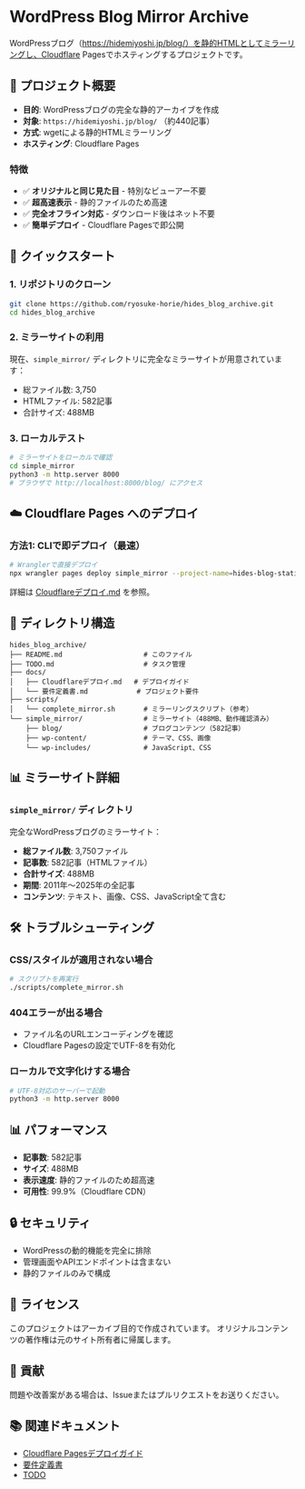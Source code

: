# WordPress Blog Mirror Archive

WordPressブログ（https://hidemiyoshi.jp/blog/）を静的HTMLとしてミラーリングし、Cloudflare Pagesでホスティングするプロジェクトです。

## 🎯 プロジェクト概要

- **目的**: WordPressブログの完全な静的アーカイブを作成
- **対象**: `https://hidemiyoshi.jp/blog/` （約440記事）
- **方式**: wgetによる静的HTMLミラーリング
- **ホスティング**: Cloudflare Pages

### 特徴
- ✅ **オリジナルと同じ見た目** - 特別なビューアー不要
- ✅ **超高速表示** - 静的ファイルのため高速
- ✅ **完全オフライン対応** - ダウンロード後はネット不要
- ✅ **簡単デプロイ** - Cloudflare Pagesで即公開

## 🚀 クイックスタート

### 1. リポジトリのクローン
```bash
git clone https://github.com/ryosuke-horie/hides_blog_archive.git
cd hides_blog_archive
```

### 2. ミラーサイトの利用

現在、`simple_mirror/` ディレクトリに完全なミラーサイトが用意されています：
- 総ファイル数: 3,750
- HTMLファイル: 582記事
- 合計サイズ: 488MB

### 3. ローカルテスト

```bash
# ミラーサイトをローカルで確認
cd simple_mirror
python3 -m http.server 8000
# ブラウザで http://localhost:8000/blog/ にアクセス
```

## ☁️ Cloudflare Pages へのデプロイ

### 方法1: CLIで即デプロイ（最速）
```bash
# Wranglerで直接デプロイ
npx wrangler pages deploy simple_mirror --project-name=hides-blog-static
```

詳細は [Cloudflareデプロイ.md](docs/Cloudflareデプロイ.md) を参照。

## 📁 ディレクトリ構造

```
hides_blog_archive/
├── README.md                    # このファイル
├── TODO.md                      # タスク管理
├── docs/
│   ├── Cloudflareデプロイ.md   # デプロイガイド
│   └── 要件定義書.md            # プロジェクト要件
├── scripts/
│   └── complete_mirror.sh       # ミラーリングスクリプト（参考）
└── simple_mirror/               # ミラーサイト（488MB、動作確認済み）
    ├── blog/                    # ブログコンテンツ（582記事）
    ├── wp-content/              # テーマ、CSS、画像
    └── wp-includes/             # JavaScript、CSS
```

## 📊 ミラーサイト詳細

### `simple_mirror/` ディレクトリ
完全なWordPressブログのミラーサイト：

- **総ファイル数**: 3,750ファイル
- **記事数**: 582記事（HTMLファイル）
- **合計サイズ**: 488MB
- **期間**: 2011年〜2025年の全記事
- **コンテンツ**: テキスト、画像、CSS、JavaScript全て含む

## 🛠 トラブルシューティング

### CSS/スタイルが適用されない場合
```bash
# スクリプトを再実行
./scripts/complete_mirror.sh
```

### 404エラーが出る場合
- ファイル名のURLエンコーディングを確認
- Cloudflare Pagesの設定でUTF-8を有効化

### ローカルで文字化けする場合
```bash
# UTF-8対応のサーバーで起動
python3 -m http.server 8000
```


## 📊 パフォーマンス

- **記事数**: 582記事
- **サイズ**: 488MB
- **表示速度**: 静的ファイルのため超高速
- **可用性**: 99.9%（Cloudflare CDN）

## 🔒 セキュリティ

- WordPressの動的機能を完全に排除
- 管理画面やAPIエンドポイントは含まない
- 静的ファイルのみで構成

## 📄 ライセンス

このプロジェクトはアーカイブ目的で作成されています。
オリジナルコンテンツの著作権は元のサイト所有者に帰属します。

## 🤝 貢献

問題や改善案がある場合は、Issueまたはプルリクエストをお送りください。

## 📚 関連ドキュメント

- [Cloudflare Pagesデプロイガイド](docs/Cloudflareデプロイ.md)
- [要件定義書](docs/要件定義書.md)
- [TODO](TODO.md)